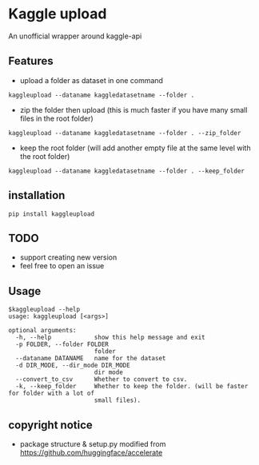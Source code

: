 # Kaggle upload

An unofficial wrapper around kaggle-api

## Features
* upload a folder as dataset in one command
```
kaggleupload --dataname kaggledatasetname --folder .
```
* zip the folder then upload (this is much faster if you have many small files in the root folder)
```
kaggleupload --dataname kaggledatasetname --folder . --zip_folder
```
*  keep the root folder (will add another empty file at the same level with the root folder)
```
kaggleupload --dataname kaggledatasetname --folder . --keep_folder
```


## installation
```
pip install kaggleupload
```

## TODO
* support creating new version
* feel free to open an issue

## Usage

```
$kaggleupload --help
usage: kaggleupload [<args>]

optional arguments:
  -h, --help            show this help message and exit
  -p FOLDER, --folder FOLDER
                        folder
  --dataname DATANAME   name for the dataset
  -d DIR_MODE, --dir_mode DIR_MODE
                        dir mode
  --convert_to_csv      Whether to convert to csv.
  -k, --keep_folder     Whether to keep the folder. (will be faster for folder with a lot of
                        small files).
```

## copyright notice
* package structure & setup.py modified from https://github.com/huggingface/accelerate
